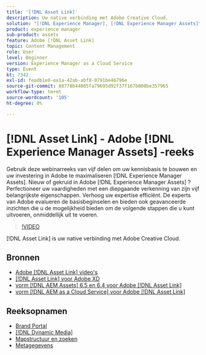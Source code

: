 ```yaml
---
title: '[!DNL Asset Link]'
description: Uw native verbinding met Adobe Creative Cloud.
solution: "[!DNL Experience Manager], [!DNL Experience Manager Assets]"
product: experience manager
sub-product: assets
feature: Adobe [!DNL Asset Link]
topic: Content Management
role: User
level: Beginner
version: Experience Manager as a Cloud Service
type: Event
kt: 7342
exl-id: feadb1e0-ea1a-42ab-abf8-9791be46796e
source-git-commit: 88778b44085fa79695d92f37f167b000be357965
workflow-type: tm+mt
source-wordcount: '105'
ht-degree: 0%

---
```


# [!DNL Asset Link] - Adobe [!DNL Experience Manager Assets] -reeks

Gebruik deze webinarreeks van vijf delen om uw kennisbasis te bouwen en uw investering in Adobe te maximaliseren [!DNL Experience Manager Assets]. Nieuw of gekruid in Adobe [!DNL Experience Manager Assets] ? Perfectioneer uw vaardigheden met een diepgaande verkenning van zijn vijf belangrijkste eigenschappen. Verhoog uw expertise efficiënt. De experts van Adobe evalueren de basisbeginselen en bieden ook geavanceerde inzichten die u de mogelijkheid bieden om de volgende stappen die u kunt uitvoeren, onmiddellijk uit te voeren.

>[!VIDEO](https://video.tv.adobe.com/v/332127/?quality=12&learn=on&hidetitle=true)

[!DNL Asset Link] is uw native verbinding met Adobe Creative Cloud.

## Bronnen

* [ Adobe  [!DNL Asset Link]  video&#39;s ](https://experienceleague.adobe.com/nl/docs/experience-manager-learn/assets/adobe-asset-link/launch-adobe-asset-link)
* [[!DNL Asset Link]  voor Adobe XD ](https://helpx.adobe.com/nl/enterprise/using/adobe-asset-link-for-xd.html)
* [ vorm  [!DNL AEM Assets]  6.5 en 6.4 voor Adobe  [!DNL Asset Link] ](https://helpx.adobe.com/nl/enterprise/using/configure-aem-assets-6-for-asset-link.html)
* [ vorm  [!DNL AEM as a Cloud Service]  voor Adobe  [!DNL Asset Link] ](https://helpx.adobe.com/nl/enterprise/using/configure-aem-assets-for-asset-link.html)

## Reeksopnamen

* [Brand Portal](brand-portal.md)
* [[!DNL Dynamic Media]](dynamic-media.md)
* [Mapstructuur en zoeken](folder-structure-search.md)
* [Metagegevens](metadata.md)

